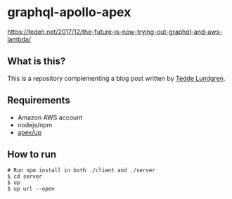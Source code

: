 # graphql-apollo-apex

https://tedeh.net/2017/12/the-future-is-now-trying-out-graphql-and-aws-lambda/

## What is this?

This is a repository complementing a blog post written by [Tedde Lundgren](https://tedeh.net).

## Requirements

- Amazon AWS account
- nodejs/npm
- [apex/up](https://github.com/apex/up)

## How to run

```shell
# Run npm install in both ./client and ./server
$ cd server
$ up
$ up url --open
```
